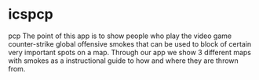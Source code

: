 # icspcp
pcp
The point of this app is to show people who play the video game counter-strike global offensive smokes that can be used to block of certain
very important spots on a map. Through our app we show 3 different maps with smokes as a instructional guide to how and where they are thrown from. 
